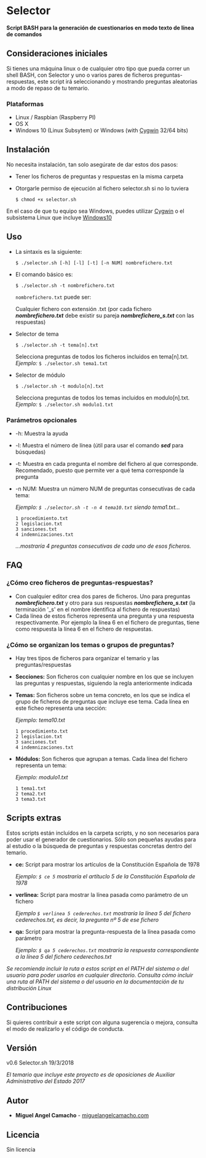 # Selector

**Script BASH para la generación de cuestionarios en modo texto de línea de comandos**

## Consideraciones iniciales

Si tienes una máquina linux o de cualquier otro tipo que pueda correr un shell BASH, con Selector y uno o varios pares de ficheros preguntas-respuestas, este script irá seleccionando y mostrando preguntas aleatorias a modo de repaso de tu temario.

### Plataformas

* Linux / Raspbian (Raspberry PI)
* OS X
* Windows 10 (Linux Subsytem) or Windows (with [Cygwin] 32/64 bits)

## Instalación

No necesita instalación, tan solo asegúrate de dar estos dos pasos:

 * Tener los ficheros de preguntas y respuestas en la misma carpeta
 * Otorgarle permiso de ejecución al fichero selector.sh si no lo tuviera

	```
	$ chmod +x selector.sh
	```


En el caso de que tu equipo sea Windows, puedes utilizar [Cygwin] o el subsistema Linux que incluye [Windows10]

## Uso

* La sintaxis es la siguiente:
	```
	$ ./selector.sh [-h] [-l] [-t] [-n NUM] nombrefichero.txt
	```

* El comando básico es:

	```
	$ ./selector.sh -t nombrefichero.txt
	```

	 ```nombrefichero.txt``` puede ser:

	Cualquier fichero con extensión .txt (por cada fichero ***nombrefichero.txt*** debe existir su pareja ***nombrefichero_s.txt*** con las respuestas)

* Selector de tema

	```
	$ ./selector.sh -t tema[n].txt
	```

	Selecciona preguntas de todos los ficheros incluidos en tema[n].txt. *Ejemplo:*	```$ ./selector.sh tema1.txt``` 

* Selector de módulo

	```
	$ ./selector.sh -t modulo[n].txt
	```

	Selecciona preguntas de todos los temas incluidos en modulo[n].txt. *Ejemplo:*	```$ ./selector.sh modulo1.txt```

### Parámetros opcionales

* -h: Muestra la ayuda
* -l: Muestra el número de línea (útil para usar el comando ***sed*** para búsquedas)
* -t: Muestra en cada pregunta el nombre del fichero al que corresponde. Recomendado, puesto que permite ver a qué tema corresponde la pregunta
* -n NUM: Muestra un número NUM de preguntas consecutivas de cada tema:

	*Ejemplo: ```$ ./selector.sh -t -n 4 tema10.txt``` siendo tema1.txt...*
	```
	1 procedimiento.txt
	2 legislacion.txt
	3 sanciones.txt
	4 indemnizaciones.txt
	```
	*...mostraría 4 preguntas consecutivas de cada uno de esos ficheros.*


## FAQ

### ¿Cómo creo ficheros de preguntas-respuestas?

* Con cualquier editor crea dos pares de ficheros. Uno para preguntas ***nombrefichero.txt*** y otro para sus respuestas ***nombrefichero\_s.txt*** (la terminación '\_s' en el nombre identifica al fichero de respuestas)
* Cada línea de estos ficheros representa una pregunta y una respuesta respectivamente. Por ejemplo la línea 6 en el fichero de preguntas, tiene como respuesta la línea 6 en el fichero de respuestas.

### ¿Cómo se organizan los temas o grupos de preguntas?

* Hay tres tipos de ficheros para organizar el temario y las preguntas/respuestas
* **Secciones:** Son ficheros con cualquier nombre en los que se incluyen las preguntas y respuestas, siguiendo la regla anteriormente indicada
* **Temas:** Son ficheros sobre un tema concreto, en los que se indica el grupo de ficheros de preguntas que incluye ese tema. Cada línea en este ficheo representa una sección:

	*Ejemplo: tema10.txt*
	```
	1 procedimiento.txt
	2 legislacion.txt
	3 sanciones.txt
	4 indemnizaciones.txt
	```

* **Módulos:** Son ficheros que agrupan a temas. Cada línea del fichero representa un tema:

	*Ejemplo: modulo1.txt*
	```
	1 tema1.txt
	2 tema2.txt
	3 tema3.txt
	```

## Scripts extras
Estos scripts están incluídos en la carpeta scripts, y no son necesarios para poder usar el generador de cuestionarios. Sólo son pequeñas ayudas para al estudio o la búsqueda de preguntas y respuestas concretas dentro del temario.

* **ce:** Script para mostrar los artículos de la Constitución Española de 1978

	*Ejemplo: ```$ ce 5```*
	*mostraría el artítuclo 5 de la Constitución Española de 1978*

* **verlinea:** Script para mostrar la línea pasada como parámetro de un fichero

	*Ejemplo ```$ verlinea 5 cederechos.txt```*
	*mostraría la línea 5 del fichero cederechos.txt, es decir, la pregunta nº 5 de ese fichero*

* **qa:** Script para mostrar la pregunta-respuesta de la línea pasada como parámetro

	*Ejemplo: ```$ qa 5 cederechos.txt```*
	*mostraría la respuesta correspondiente a la línea 5 del fichero cederechos.txt*

*Se recomienda incluir la ruta a estos script en el PATH del sistema o del usuario para poder usarlos en cualquier directorio. Consulta cómo incluir una ruta al PATH del sistema o del usuario en la documentación de tu distribución Linux*

## Contribuciones

Si quieres contribuir a este script con alguna sugerencia o mejora, consulta el modo de realizarlo y el código de conducta.

## Versión

v0.6 Selector.sh 19/3/2018

*El temario que incluye este proyecto es de oposiciones de Auxiliar Administrativo del Estado 2017*

## Autor

* **Miguel Angel Camacho** - [miguelangelcamacho.com]

## Licencia

Sin licencia

[Cygwin]: http://www.cygwin.com
[Windows10]:https://docs.microsoft.com/en-us/windows/wsl/install-win10
[miguelangelcamacho.com]:https://www.miguelangelcamacho.com
